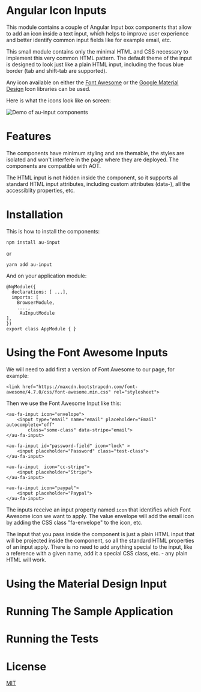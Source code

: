 # Angular Icon Inputs 

This module contains a couple of Angular Input box components that allow to add an icon inside a text input, which helps to improve user experience and better identify common input fields like for example email, etc.

This small module contains only the minimal HTML and CSS necessary to implement this very common HTML pattern. The default theme of the input is designed to look just like a plain HTML input, including the focus blue border (tab and shift-tab are supported).



Any icon available on either the [Font Awesome](http://fontawesome.io) or the [Google Material Design](https://material.io/icons/) Icon libraries can be used.

Here is what the icons look like on screen:

![Demo of au-input components](https://raw.githubusercontent.com/angular-university/au-input/master/images/icons-demo.png)

# Features

The components have minimum styling and are themable, the styles are isolated and won't interfere in the page where they are deployed. The components are compatible with AOT.

The HTML input is not hidden inside the component, so it supports all standard HTML input attributes, including custom attributes (data-), all the accessiblity properties, etc.


# Installation

This is how to install the components:

    npm install au-input

or 

    yarn add au-input

And on your application module:

    @NgModule({
      declarations: [ ...],
      imports: [
        BrowserModule,
        ....,
         AuInputModule
    ],
    })
    export class AppModule { }


# Using the Font Awesome Inputs

We will need to add first a version of Font Awesome to our page, for example:

    <link href="https://maxcdn.bootstrapcdn.com/font-awesome/4.7.0/css/font-awesome.min.css" rel="stylesheet">

Then we use the Font Awesome Input like this:

    <au-fa-input icon="envelope">
        <input type="email" name="email" placeholder="Email" autocomplete="off" 
            class="some-class" data-stripe="email">
    </au-fa-input>

    <au-fa-input id="password-field" icon="lock" >
        <input placeholder="Password" class="test-class">
    </au-fa-input>

    <au-fa-input  icon="cc-stripe">
        <input placeholder="Stripe">
    </au-fa-input>

    <au-fa-input icon="paypal">
        <input placeholder="Paypal">
    </au-fa-input>

The inputs receive an input property named `icon` that identifies which Font Awesome icon we want to apply. The value envelope will add the email icon by adding the CSS class "fa-envelope" to the icon, etc.

The input that you pass inside the component is just a plain HTML input that will be projected inside the component, so all the standard HTML properties of an input apply. There is no need to add anything special to the input, like a reference with a given name, add it a special CSS class, etc.  - any plain HTML will work.

# Using the Material Design Input





# Running The Sample Application


# Running the Tests 


# License 

[MIT](https://opensource.org/licenses/MIT)





